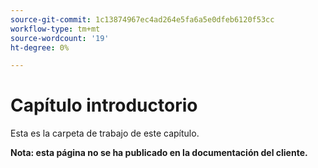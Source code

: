 ```yaml
---
source-git-commit: 1c13874967ec4ad264e5fa6a5e0dfeb6120f53cc
workflow-type: tm+mt
source-wordcount: '19'
ht-degree: 0%

---
```

# Capítulo introductorio

Esta es la carpeta de trabajo de este capítulo.

**Nota: esta página no se ha publicado en la documentación del cliente.**
